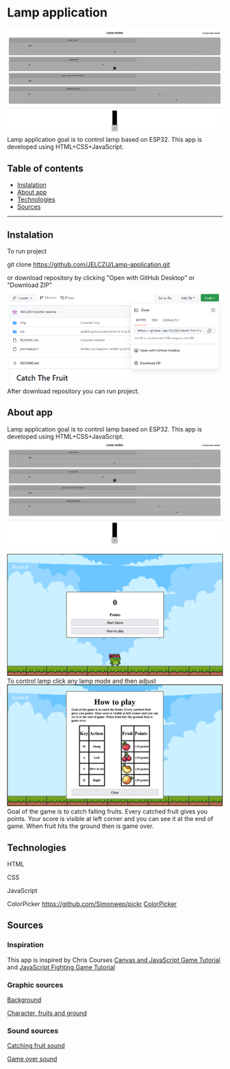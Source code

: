 # Lamp application
![The app](https://github.com/JELCZU/Lamp-application/blob/master/img/The%20app.PNG) 
Lamp application goal is to control lamp based on ESP32.
This app is developed using HTML+CSS+JavaScript.
## Table of contents
* [Instalation](#Instalation)
* [About app](#About-app)
* [Technologies](#Technologies)
* [Sources](#Sources)

---
## Instalation
To run project

git clone https://github.com/JELCZU/Lamp-application.git

or download repository by clicking "Open with GitHub Desktop" or "Download ZIP"
![How to download](https://github.com/JELCZU/Catch-The-Fruit/blob/master/img/How%20to%20download.PNG) 
After download repository you can run project.
## About app
Lamp application goal is to control lamp based on ESP32.
This app is developed using HTML+CSS+JavaScript.
![The app](https://github.com/JELCZU/Lamp-application/blob/master/img/The%20app.PNG) 

![Instruction](https://github.com/JELCZU/Catch-The-Fruit/blob/master/img/Game%20menu.PNG) 
To control lamp click any lamp mode and then adjust
![How to play](https://github.com/JELCZU/Catch-The-Fruit/blob/master/img/How%20to%20play.PNG) 
Goal of the game is to catch falling fruits. 
Every catched fruit gives you points. 
Your score is visible at left corner and you can see it at the end of game. 
When fruit hits the ground then is game over.

## Technologies
HTML

CSS

JavaScript

ColorPicker https://github.com/Simonwep/pickr
[ColorPicker](https://github.com/Simonwep/pickr) 
## Sources
### Inspiration
This app is inspired by Chris Courses [Canvas and JavaScript Game Tutorial](https://www.youtube.com/watch?v=eI9idPTT0c4&t=1963s) 
and [JavaScript Fighting Game Tutorial](https://www.youtube.com/watch?v=vyqbNFMDRGQ&t=7620s) 
### Graphic sources
[Background](https://anokolisa.itch.io/basic-140-tiles-grassland-and-mines) 

[Character, fruits and ground](https://pixelfrog-assets.itch.io/pixel-adventure-1) 
### Sound sources
[Catching fruit sound](https://www.youtube.com/watch?v=mQSmVZU5EL4) 

[Game over sound](https://www.youtube.com/watch?v=jAIlKqL3nHo) 
